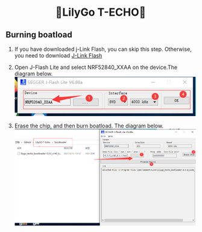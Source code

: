 <h1 align = "center">🌟LilyGo T-ECHO🌟</h1>

## Burning boatload

1. If you have downloaded j-Link Flash, you can skip this step. Otherwise, you need to download [J-Link Flash](lilygo_techo_bootloader-0.5.0_s140_6.1.1.hexhttps://www.segger.com/products/debug-probes/j-link/technology/flash-download)
2. Open J-Flash Lite and select NRF52840_XXAA on the device.The diagram below.
![](../image/bootloader-1.jpg)

3. Erase the chip, and then burn boatload. The diagram below.
![](../image/bootloader-2.jpg)
